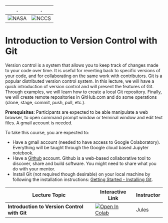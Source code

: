 | . | . |
| - | - |
| ![NASA](http://www.nasa.gov/sites/all/themes/custom/nasatwo/images/nasa-logo.svg) | ![NCCS](https://www.nccs.nasa.gov/sites/default/files/NCCS_Logo_0.png) |

# Introduction to Version Control with Git

Version control is a system that allows you to keep track of changes made to your code over time. It is useful for reverting back to specific versions of your code, and for collaborating on the same work with contributors. Git is a popular distributed version control system. In this lecture, we will have a quick introduction of version control and will present the features of Git. Through examples, we will learn how to create a local Git repository. Finally, we will create remote repositories in GitHub.com and do some operations (clone, stage, commit, push, pull, etc.).

**Prerequisites**: Participants are expected to be able manipulate a web browser, to open command prompt window or terminal window and edit text files. A gmail account is needed.


To take this course, you are expected to:

- Have a gmail account (needed to have access to Google Colaboratory). Everything will be taught through the Google cloud based Jupyter notebook.
- Have a [Github](github.com) account. Github is a web-based collaborative
  tool to discover, share and build software. You might need to share what you do with your mentor. 
- Install Git (not required though desirable) on your local machine by following the installation instructions: [Getting Started - Installing Git](https://git-scm.com/book/en/v2/Getting-Started-Installing-Git).

| Lecture Topic | Interactive Link | Instructor |
|---|---|---|
|  **Introduction to Version Control with Git**  | [![Open In Colab](https://colab.research.google.com/assets/colab-badge.svg)](https://colab.research.google.com/github/astg606/py_materials/blob/master/git_tutorial/basic_git_tutorial.ipynb)  | Jules |


<!---
| 17:15-17:30 | **Feedback Session** |  |  |
| 17:15-17:30 | **Feedback Session** |  <a href="https://www.surveymonkey.com/r/PWQVXH5"> Evaluation Survey </a> | |
--->
